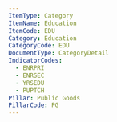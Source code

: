 ```yaml
---
ItemType: Category
ItemName: Education
ItemCode: EDU
Category: Education
CategoryCode: EDU
DocumentType: CategoryDetail
IndicatorCodes:
  - ENRPRI
  - ENRSEC
  - YRSEDU
  - PUPTCH
Pillar: Public Goods
PillarCode: PG
---
```



